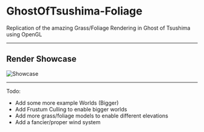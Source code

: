 # GhostOfTsushima-Foliage
Replication of the amazing Grass/Foliage Rendering in Ghost of Tsushima using OpenGL

***

## Render Showcase
![Showcase](Showcase.gif?raw=true "Render Showcase")

***

Todo:
 * Add some more example Worlds (Bigger)
 * Add Frustum Culling to enable bigger worlds
 * Add more grass/foliage models to enable different elevations
 * Add a fancier/proper wind system